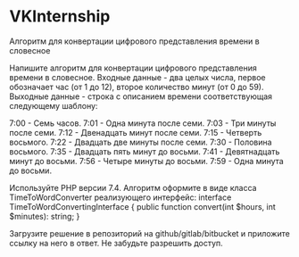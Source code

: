 # VKInternship
Алгоритм для конвертации цифрового представления времени в словесное

Напишите алгоритм для конвертации цифрового представления времени в словесное.
Входные данные - два целых числа, первое обозначает час (от 1 до 12), второе количество минут (от 0 до 59).
Выходные данные - строка с описанием времени соответствующая следующему шаблону:

7:00 - Семь часов.
7:01 - Одна минута после семи.
7:03 - Три минуты после семи.
7:12 - Двенадцать минут после семи.
7:15 - Четверть восьмого.
7:22 - Двадцать две минуты после семи.
7:30 - Половина восьмого.
7:35 - Двадцать пять минут до восьми.
7:41 - Девятнадцать минут до восьми.
7:56 - Четыре минуты до восьми.
7:59 - Одна минута до восьми.

Используйте PHP версии 7.4.
Алгоритм оформите в виде класса TimeToWordConverter реализующего интерфейс:
interface TimeToWordConvertingInterface
{
    public function convert(int $hours, int $minutes): string;
}

Загрузите решение в репозиторий на github/gitlab/bitbucket и приложите ссылку на него в ответ. Не забудьте разрешить доступ.
